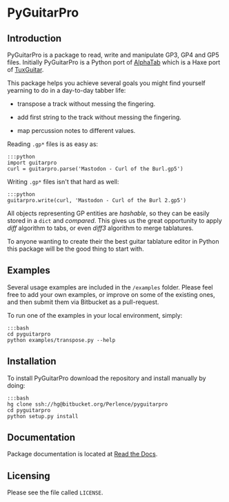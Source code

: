 PyGuitarPro
===========

Introduction
------------

PyGuitarPro is a package to read, write and manipulate GP3, GP4 and GP5 files. Initially PyGuitarPro is a Python port of [AlphaTab](http://www.alphatab.net/) which is a Haxe port of [TuxGuitar](http://tuxguitar.herac.com.ar/).

This package helps you achieve several goals you might find yourself yearning to do in a day-to-day tabber life:

-   transpose a track without messing the fingering.

-   add first string to the track without messing the fingering.

-   map percussion notes to different values.

Reading `.gp*` files is as easy as:

    :::python
    import guitarpro
    curl = guitarpro.parse('Mastodon - Curl of the Burl.gp5')

Writing `.gp*` files isn't that hard as well:

    :::python
    guitarpro.write(curl, 'Mastodon - Curl of the Burl 2.gp5')

All objects representing GP entities are *hashable*, so they can be easily stored in a `dict` and *compared*. This gives us the great opportunity to apply *diff* algorithm to tabs, or even *diff3* algorithm to merge tablatures.

To anyone wanting to create their the best guitar tablature editor in Python this package will be the good thing to start with.


Examples
--------

Several usage examples are included in the `/examples` folder. Please feel free to add your own examples, or improve on some of the existing ones, and then submit them via Bitbucket as a pull-request.

To run one of the examples in your local environment, simply:

    :::bash
    cd pyguitarpro
    python examples/transpose.py --help


Installation
------------

To install PyGuitarPro download the repository and install manually by doing:

    :::bash
    hg clone ssh://hg@bitbucket.org/Perlence/pyguitarpro
    cd pyguitarpro
    python setup.py install

Documentation
-------------

Package documentation is located at [Read the Docs](http://pyguitarpro.readthedocs.org/).


Licensing
---------

Please see the file called `LICENSE`.

